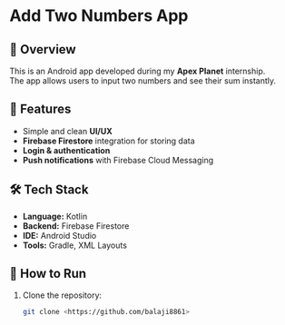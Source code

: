 # Add Two Numbers App

## 📱 Overview
This is an Android app developed during my **Apex Planet** internship.  
The app allows users to input two numbers and see their sum instantly.

## 🚀 Features
- Simple and clean **UI/UX**
- **Firebase Firestore** integration for storing data
- **Login & authentication**
- **Push notifications** with Firebase Cloud Messaging

## 🛠 Tech Stack
- **Language:** Kotlin
- **Backend:** Firebase Firestore
- **IDE:** Android Studio
- **Tools:** Gradle, XML Layouts

## 📂 How to Run
1. Clone the repository:
   ```bash
   git clone <https://github.com/balaji8861>
